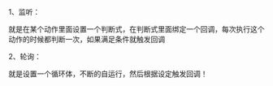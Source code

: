 1、监听：

就是在某个动作里面设置一个判断式，在判断式里面绑定一个回调，每次执行这个动作的时候都判断一次，如果满足条件就触发回调

2、轮询：

就是设置一个循环体，不断的自运行，然后根据设定触发回调！